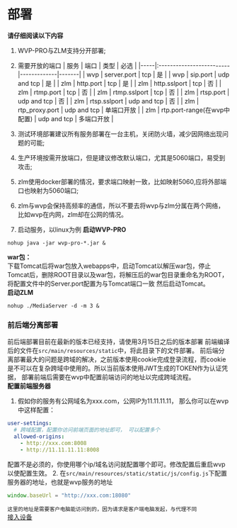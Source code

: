 <!-- 部署 -->

# 部署
**请仔细阅读以下内容**
1. WVP-PRO与ZLM支持分开部署;
2. 需要开放的端口
| 服务  | 端口                       | 类型          | 必选    |
|-----|:-------------------------|-------------|-------|
| wvp | server.port              | tcp         | 是     |
| wvp | sip.port                 | udp and tcp | 是     |
| zlm | http.port                | tcp         | 是     |
| zlm | http.sslport             | tcp         | 否     |
| zlm | rtmp.port                | tcp         | 否     |
| zlm | rtmp.sslport             | tcp         | 否     |
| zlm | rtsp.port                | udp and tcp | 否     |
| zlm | rtsp.sslport             | udp and tcp | 否     |
| zlm | rtp_proxy.port           | udp and tcp | 单端口开放 |
| zlm | rtp.port-range(在wvp中配置)  | udp and tcp | 多端口开放 |

3. 测试环境部署建议所有服务部署在一台主机，关闭防火墙，减少因网络出现问题的可能;
4. 生产环境按需开放端口，但是建议修改默认端口，尤其是5060端口，易受到攻击;
5. zlm使用docker部署的情况，要求端口映射一致，比如映射5060,应将外部端口也映射为5060端口;
6. zlm与wvp会保持高频率的通信，所以不要去将wvp与zlm分属在两个网络，比如wvp在内网，zlm却在公网的情况。
7. 启动服务，以linux为例
**启动WVP-PRO**
```shell
nohup java -jar wvp-pro-*.jar &
```
**war包：**  
下载Tomcat后将war包放入webapps中，启动Tomcat以解压war包，停止Tomcat后，删除ROOT目录以及war包，将解压后的war包目录重命名为ROOT，将配置文件中的Server.port配置为与Tomcat端口一致
然后启动Tomcat。  
**启动ZLM**
```shell
nohup ./MediaServer -d -m 3 &
```
### 前后端分离部署
前后端部署目前在最新的版本已经支持，请使用3月15日之后的版本部署
前端编译后的文件在`src/main/resources/static`中，将此目录下的文件部署。
前后端分离部署最大的问题是跨域的解决，之前版本使用cookie完成登录流程，而cookie是不可以在复杂跨域中使用的。所以当前版本使用JWT生成的TOKEN作为认证凭据，
部署前端后需要在wvp中配置前端访问的地址以完成跨域流程。   
**配置前端服务器**
1. 假如你的服务有公网域名为xxx.com，公网IP为11.11.11.11， 那么你可以在wvp中这样配置：
```yaml
user-settings:
  # 跨域配置，配置你访问前端页面的地址即可， 可以配置多个
  allowed-origins:
    - http://xxx.com:8008
    - http://11.11.11.11:8008
```
配置不是必须的，你使用哪个ip/域名访问就配置哪个即可。修改配置后重启wvp以使配置生效。
2. 在`src/main/resources/static/static/js/config.js`下配置服务器的地址，也就是wvp服务的地址
```javascript
window.baseUrl = "http://xxx.com:18080"
```
`这里的地址是需要客户电脑能访问到的，因为请求是客户端电脑发起，与代理不同`  
[接入设备](./_content/ability/device.md)

